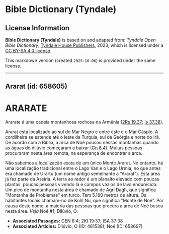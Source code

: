 # Bible Dictionary (Tyndale)

## License Information

**Bible Dictionary (Tyndale)** is based on and adapted from: _Tyndale Open Bible Dictionary_, [Tyndale House Publishers](https://tyndaleopenresources.com/), 2023, which is licensed under a [CC BY-SA 4.0 license](https://creativecommons.org/licenses/by-sa/4.0/legalcode.en).

This markdown version (created `2025-10-06`) is provided under the same license.



--------------------------------

## Ararat (id: 658605)

ARARATE
=======

Ararate é uma cadeia montanhosa rochosa na Armênia ([2Rs 19\.37](https://ref.ly/2Kgs19:37); [Is 37\.38](https://ref.ly/Isa37:38)).

Ararat está localizado ao sul do Mar Negro e entre este e o Mar Cáspio. A cordilheira se estende até o leste da Turquia, sul da Geórgia e norte do Irã. De acordo com a Bíblia, a arca de Noé pousou nessas montanhas quando as águas do dilúvio começaram a baixar ([Gn 8\.4](https://ref.ly/Gen8:4)). Muitas pessoas procuraram nesta área remota, na esperança de encontrar a arca.

Não sabemos a localização exata de um único Monte Ararat. No entanto, há uma localização tradicional entre o Lago Van e o Lago Urmia, no que antes era chamado de Urartu (um nome antigo semelhante a "Ararat"). Esta área já fez parte da Assíria. A terra ao redor é um planalto elevado com poucas plantas, poucas pessoas vivendo lá e campos vazios de lava endurecida. Um pico de montanha nesta área é chamado de Agri Dagh, que significa "Montanha de Problemas" em turco. Tem 5\.180 metros de altura. Os habitantes locais chamam\-no de Kohl Nu, que significa "Monte de Noé". Por causa deste nome, a maioria das pessoas que procura a arca de Noé busca nesta área. *Veja* Noé \#1; Dilúvio, O.

* **Associated Passages:** GEN 8:4; 2KI 19:37; ISA 37:38
* **Associated Articles:** Dilúvio, O (ID: 481538); Noé (ID: 658697)

